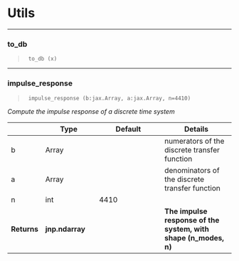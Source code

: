 # Utils


<!-- WARNING: THIS FILE WAS AUTOGENERATED! DO NOT EDIT! -->

------------------------------------------------------------------------

### to_db

>      to_db (x)

------------------------------------------------------------------------

### impulse_response

>      impulse_response (b:jax.Array, a:jax.Array, n=4410)

*Compute the impulse response of a discrete time system*

<table>
<colgroup>
<col style="width: 6%" />
<col style="width: 25%" />
<col style="width: 34%" />
<col style="width: 34%" />
</colgroup>
<thead>
<tr class="header">
<th></th>
<th><strong>Type</strong></th>
<th><strong>Default</strong></th>
<th><strong>Details</strong></th>
</tr>
</thead>
<tbody>
<tr class="odd">
<td>b</td>
<td>Array</td>
<td></td>
<td>numerators of the discrete transfer function</td>
</tr>
<tr class="even">
<td>a</td>
<td>Array</td>
<td></td>
<td>denominators of the discrete transfer function</td>
</tr>
<tr class="odd">
<td>n</td>
<td>int</td>
<td>4410</td>
<td></td>
</tr>
<tr class="even">
<td><strong>Returns</strong></td>
<td><strong>jnp.ndarray</strong></td>
<td></td>
<td><strong>The impulse response of the system, with shape (n_modes,
n)</strong></td>
</tr>
</tbody>
</table>
